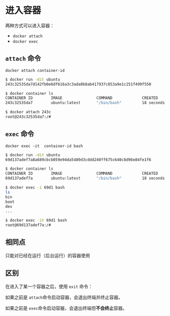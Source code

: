 # 进入容器

两种方式可以进入容器：

* `docker attach` 
* `docker exec`

## `attach` 命令

`docker attach container-id`

```bash
$ docker run -dit ubuntu
243c32535da7d142fb0e6df616a3c3ada0b8ab417937c853a9e1c251f499f550

$ docker container ls
CONTAINER ID        IMAGE               COMMAND             CREATED             STATUS              PORTS               NAMES
243c32535da7        ubuntu:latest       "/bin/bash"         18 seconds ago      Up 17 seconds                           nostalgic_hypatia

$ docker attach 243c
root@243c32535da7:/#
```

## `exec` 命令

`docker exec -it  container-id bash`

```bash
$ docker run -dit ubuntu
69d137adef7a8a689cbcb059e94da5489d3cddd240ff675c640c8d96e84fe1f6

$ docker container ls
CONTAINER ID        IMAGE               COMMAND             CREATED             STATUS              PORTS               NAMES
69d137adef7a        ubuntu:latest       "/bin/bash"         18 seconds ago      Up 17 seconds                           zealous_swirles

$ docker exec -i 69d1 bash
ls
bin
boot
dev
...

$ docker exec -it 69d1 bash
root@69d137adef7a:/#
```

## 相同点

只能对已经在运行（后台运行）的容器使用

## 区别

在进入了某一个容器之后，使用 `exit`  命令：

如果之前是 `attach`命令启动容器，会退出终端并终止容器。

如果之前是 `exec`命令启动容器，会退出终端但**不会终止**容器。

